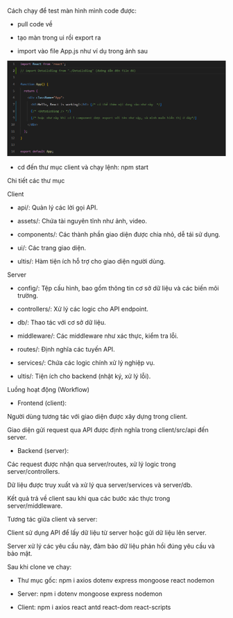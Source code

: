 Cách chạy để test màn hình mình code được:

- pull code về

- tạo màn trong ui rồi export ra

- import vào file App.js như ví dụ trong ảnh sau

![Local Image](client/public/image/image.png)

- cd đến thư mục client và chạy lệnh: npm start


Chi tiết các thư mục

Client

- api/: Quản lý các lời gọi API.

- assets/: Chứa tài nguyên tĩnh như ảnh, video.

- components/: Các thành phần giao diện được chia nhỏ, dễ tái sử dụng.

- ui/: Các trang giao diện.

- ultis/: Hàm tiện ích hỗ trợ cho giao diện người dùng.

Server

- config/: Tệp cấu hình, bao gồm thông tin cơ sở dữ liệu và các biến môi trường.

- controllers/: Xử lý các logic cho API endpoint.

- db/: Thao tác với cơ sở dữ liệu.

- middleware/: Các middleware như xác thực, kiểm tra lỗi.

- routes/: Định nghĩa các tuyến API.

- services/: Chứa các logic chính xử lý nghiệp vụ.

- ultis/: Tiện ích cho backend (nhật ký, xử lý lỗi).


Luồng hoạt động (Workflow)

- Frontend (client):

Người dùng tương tác với giao diện được xây dựng trong client.

Giao diện gửi request qua API được định nghĩa trong client/src/api đến server.

- Backend (server):

Các request được nhận qua server/routes, xử lý logic trong server/controllers.

Dữ liệu được truy xuất và xử lý qua server/services và server/db.

Kết quả trả về client sau khi qua các bước xác thực trong server/middleware.

Tương tác giữa client và server:

Client sử dụng API để lấy dữ liệu từ server hoặc gửi dữ liệu lên server.

Server xử lý các yêu cầu này, đảm bảo dữ liệu phản hồi đúng yêu cầu và bảo mật.


Sau khi clone ve chay:

- Thư mục gốc: npm i axios dotenv express mongoose react nodemon

- Server: npm i dotenv mongoose express nodemon

- Client: npm i axios react antd react-dom react-scripts
